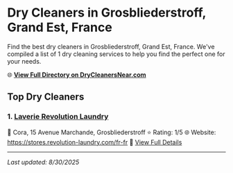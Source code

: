 # Dry Cleaners in Grosbliederstroff, Grand Est, France

Find the best dry cleaners in Grosbliederstroff, Grand Est, France. We've compiled a list of 1 dry cleaning services to help you find the perfect one for your needs.

🌐 **[View Full Directory on DryCleanersNear.com](https://drycleanersnear.com/city/France/Grand%20Est/Grosbliederstroff)**

## Top Dry Cleaners

### 1. [Laverie Revolution Laundry](https://drycleanersnear.com/dryCleaner/68afb8e84e19aac41e8a25f1/laverie-revolution-laundry)
📍 Cora, 15 Avenue Marchande, Grosbliederstroff
⭐ Rating: 1/5
🌐 Website: https://stores.revolution-laundry.com/fr-fr
🔗 [View Full Details](https://drycleanersnear.com/dryCleaner/68afb8e84e19aac41e8a25f1/laverie-revolution-laundry)


---

*Last updated: 8/30/2025*
